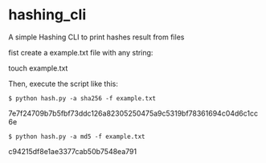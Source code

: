 # hashing_cli
A simple Hashing CLI to print hashes result from files

fist create a example.txt file with any string:

touch example.txt


Then, execute the script like this:

`` $ python hash.py -a sha256 -f example.txt ``

7e7f24709b7b5fbf73ddc126a82305250475a9c5319bf78361694c04d6c1cc6e

`` $ python hash.py -a md5 -f example.txt ``

c94215df8e1ae3377cab50b7548ea791
